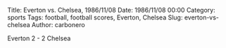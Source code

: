 Title: Everton vs. Chelsea, 1986/11/08
Date: 1986/11/08 00:00
Category: sports
Tags: football, football scores, Everton, Chelsea
Slug: everton-vs-chelsea
Author: carbonero


Everton 2 - 2 Chelsea
